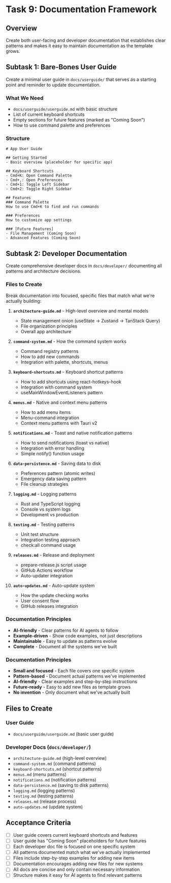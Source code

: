 # Task 9: Documentation Framework

## Overview
Create both user-facing and developer documentation that establishes clear patterns and makes it easy to maintain documentation as the template grows.

## Subtask 1: Bare-Bones User Guide

Create a minimal user guide in `docs/userguide/` that serves as a starting point and reminder to update documentation.

### What We Need
- `docs/userguide/userguide.md` with basic structure
- List of current keyboard shortcuts
- Empty sections for future features (marked as "Coming Soon")
- How to use command palette and preferences

### Structure
```
# App User Guide

## Getting Started
- Basic overview (placeholder for specific app)

## Keyboard Shortcuts
- Cmd+K: Open Command Palette
- Cmd+,: Open Preferences  
- Cmd+1: Toggle Left Sidebar
- Cmd+2: Toggle Right Sidebar

## Features
### Command Palette
How to use Cmd+K to find and run commands

### Preferences
How to customize app settings

### [Future Features]
- File Management (Coming Soon)
- Advanced Features (Coming Soon)
```

## Subtask 2: Developer Documentation

Create comprehensive developer docs in `docs/developer/` documenting all patterns and architecture decisions.

### Files to Create
Break documentation into focused, specific files that match what we're actually building:

1. **`architecture-guide.md`** - High-level overview and mental models
   - State management onion (useState → Zustand → TanStack Query)
   - File organization principles
   - Overall app architecture

2. **`command-system.md`** - How the command system works
   - Command registry patterns
   - How to add new commands
   - Integration with palette, shortcuts, menus

3. **`keyboard-shortcuts.md`** - Keyboard shortcut patterns
   - How to add shortcuts using react-hotkeys-hook
   - Integration with command system
   - useMainWindowEventListeners pattern

4. **`menus.md`** - Native and context menu patterns
   - How to add menu items
   - Menu-command integration
   - Context menu patterns with Tauri v2

5. **`notifications.md`** - Toast and native notification patterns
   - How to send notifications (toast vs native)
   - Integration with error handling
   - Simple notify() function usage

6. **`data-persistence.md`** - Saving data to disk
   - Preferences pattern (atomic writes)
   - Emergency data saving pattern
   - File cleanup strategies

7. **`logging.md`** - Logging patterns
   - Rust and TypeScript logging
   - Console vs system logs
   - Development vs production

8. **`testing.md`** - Testing patterns
   - Unit test structure
   - Integration testing approach
   - check:all command usage

9. **`releases.md`** - Release and deployment
   - prepare-release.js script usage
   - GitHub Actions workflow
   - Auto-updater integration

10. **`auto-updates.md`** - Auto-update system
    - How the update checking works
    - User consent flow
    - GitHub releases integration

### Documentation Principles
- **AI-friendly** - Clear patterns for AI agents to follow
- **Example-driven** - Show code examples, not just descriptions
- **Maintainable** - Easy to update as patterns evolve
- **Complete** - Document all the systems we've built

### Documentation Principles
- **Small and focused** - Each file covers one specific system
- **Pattern-based** - Document actual patterns we've implemented
- **AI-friendly** - Clear examples and step-by-step instructions
- **Future-ready** - Easy to add new files as template grows
- **No invention** - Only document what we've actually built

## Files to Create

### User Guide
- `docs/userguide/userguide.md` (basic user guide)

### Developer Docs (`docs/developer/`)
- `architecture-guide.md` (high-level overview)
- `command-system.md` (command patterns)
- `keyboard-shortcuts.md` (shortcut patterns)
- `menus.md` (menu patterns)
- `notifications.md` (notification patterns)
- `data-persistence.md` (saving to disk patterns)
- `logging.md` (logging patterns)
- `testing.md` (testing patterns)
- `releases.md` (release process)
- `auto-updates.md` (update system)

## Acceptance Criteria
- [ ] User guide covers current keyboard shortcuts and features
- [ ] User guide has "Coming Soon" placeholders for future features
- [ ] Each developer doc file is focused on one specific system
- [ ] All patterns documented match what we've actually implemented
- [ ] Files include step-by-step examples for adding new items
- [ ] Documentation encourages adding new files for new systems
- [ ] All docs are concise and only contain necessary information
- [ ] Structure makes it easy for AI agents to find relevant patterns
